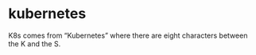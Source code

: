 # kubernetes

K8s comes from “Kubernetes” where there are eight characters between the K and the S. 
